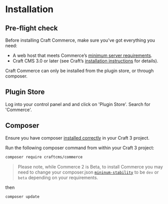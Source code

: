 # Installation

## Pre-flight check

Before installing Craft Commerce, make sure you’ve got everything you need:

* A web host that meets Commerce’s [minimum server requirements](https://github.com/craftcms/commerce-docs/blob/v2/en/server-requirements.md).
* Craft CMS 3.0 or later (see Craft’s [installation instructions](https://docs.craftcms.com/v3/installation.html) for details).

Craft Commerce can only be installed from the plugin store, or through composer.

## Plugin Store

Log into your control panel and and click on 'Plugin Store'. Search for 'Commerce'.

## Composer

Ensure you have composer [installed correctly](https://docs.craftcms.com/v3/installation.html#downloading-with-composer) in your Craft 3 project.

Run the following composer command from within your Craft 3 project:

```bash
composer require craftcms/commerce 
``` 

> Please note, while Commerce 2 is Beta, to install Commerce you may need to change your composer.json [`mininum-stability`](https://getcomposer.org/doc/04-schema.md#minimum-stability) to be `dev` or `beta` depending on your requirements. 

then

```bash
composer update
``` 
